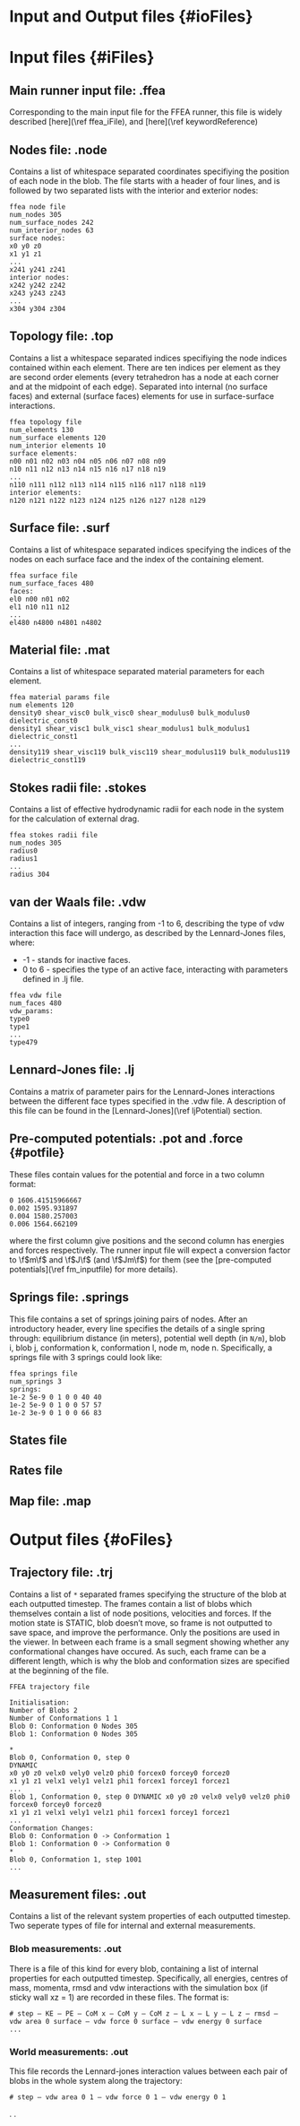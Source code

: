 
Input and Output files {#ioFiles}
======================

Input files {#iFiles}
=====================

Main runner input file: .ffea  
------------------------------
 Corresponding to the main input file for the FFEA runner, this file is widely described 
  [here](\ref ffea_iFile), and [here](\ref keywordReference)



Nodes file: .node
-----------------

Contains a list of whitespace separated coordinates specifiying the position
 of each node in the blob. The file starts with a header of four lines, and 
 is followed by two separated lists with the interior and exterior nodes:


    ffea node file
    num_nodes 305
    num_surface_nodes 242
    num_interior_nodes 63
    surface nodes:
    x0 y0 z0
    x1 y1 z1
    ...
    x241 y241 z241
    interior nodes:
    x242 y242 z242
    x243 y243 z243
    ...
    x304 y304 z304



Topology file: .top
-------------------

Contains a list a whitespace separated indices specifiying the node indices
contained within each element. There are ten indices per element as they are second
order elements (every tetrahedron has a node at each corner 
 and at the midpoint of each edge). Separated into internal (no surface faces) 
 and external (surface faces) elements for use in surface-surface interactions.


    ffea topology file
    num_elements 130
    num_surface elements 120
    num_interior elements 10
    surface elements:
    n00 n01 n02 n03 n04 n05 n06 n07 n08 n09
    n10 n11 n12 n13 n14 n15 n16 n17 n18 n19
    ...
    n110 n111 n112 n113 n114 n115 n116 n117 n118 n119
    interior elements:
    n120 n121 n122 n123 n124 n125 n126 n127 n128 n129



Surface file: .surf
-------------------

Contains a list of whitespace separated indices specifying the indices of the
nodes on each surface face and the index of the containing element.


    ffea surface file
    num_surface_faces 480
    faces:
    el0 n00 n01 n02
    el1 n10 n11 n12
    ... 
    el480 n4800 n4801 n4802



Material file: .mat
-------------------

Contains a list of whitespace separated material parameters for each element.


    ffea material params file
    num elements 120
    density0 shear_visc0 bulk_visc0 shear_modulus0 bulk_modulus0 dielectric_const0
    density1 shear_visc1 bulk_visc1 shear_modulus1 bulk_modulus1 dielectric_const1
    ...
    density119 shear_visc119 bulk_visc119 shear_modulus119 bulk_modulus119 dielectric_const119
    


Stokes radii file: .stokes
--------------------------

Contains a list of effective hydrodynamic radii for each node in the system
for the calculation of external drag.

    ffea stokes radii file
    num_nodes 305
    radius0
    radius1
    ... 
    radius 304


van der Waals file: .vdw
-------------------------
Contains a list of integers, ranging from -1 to 6, describing the type of vdw interaction
 this face will undergo, as described by the Lennard-Jones files, where:
   * -1 - stands for inactive faces.
   * 0 to 6 - specifies the type of an active face, interacting 
              with parameters defined in .lj file.


    ffea vdw file
    num_faces 480
    vdw_params:
    type0
    type1
    ...
    type479


Lennard-Jones file: .lj
-----------------------

Contains a matrix of parameter pairs for the Lennard-Jones interactions 
 between the different face types specified in the .vdw file. 
 A description of this file can be found in the [Lennard-Jones](\ref ljPotential) section. 

<!-- In the following example:


    ffea vdw forcefield params file
    num vdw face types 7
    (1e+15, 1e-09) (1e+12, 1e-09) (1e+12, 1e-09) (1e+12, 1e-09) (1e+12, 1e-09) (1e+12, 1e-09) (1e+12, 1e-09)
    (1e+12, 1e-09) (1e+12, 1e-09) (1e+12, 1e-09) (1e+12, 1e-09) (1e+12, 1e-09) (1e+12, 1e-09) (1e+12, 1e-09)
    (1e+12, 1e-09) (1e+12, 1e-09) (1e+12, 1e-09) (1e+12, 1e-09) (1e+12, 1e-09) (1e+12, 1e-09) (1e+12, 1e-09)
    (1e+12, 1e-09) (1e+12, 1e-09) (1e+12, 1e-09) (1e+12, 1e-09) (1e+12, 1e-09) (1e+12, 1e-09) (1e+12, 1e-09)
    (1e+12, 1e-09) (1e+12, 1e-09) (1e+12, 1e-09) (1e+12, 1e-09) (1e+12, 1e-09) (1e+12, 1e-09) (1e+12, 1e-09)
    (1e+12, 1e-09) (1e+12, 1e-09) (1e+12, 1e-09) (1e+12, 1e-09) (1e+12, 1e-09) (1e+12, 1e-09) (1e+12, 1e-09)
    (1e+12, 1e-09) (1e+12, 1e-09) (1e+12, 1e-09) (1e+12, 1e-09) (1e+12, 1e-09) (1e+12, 1e-09) (1e+12, 1e-09)


face type0 interacts with face type0 through a Lennard-Jones potential
 that has a well depth of \f$\epsilon_{0,0} = 10^{15} J/m^2\f$ and an 
 equilibrium distance \f$\sigma_{0,0} = 10^{-9} m\f$, 
 whereas face type 0 interacts with face type 1 
 (and in fact, all other interaction types) with a Lennard-Jones potential
 with parameters \f$\epsilon_{0,1} = 10^{12} J/m^2\f$ and 
  \f$\sigma_{0,1} = 10^{-9} m\f$. Therefore, this matrix should be symmetric. 
--> 


Pre-computed potentials: .pot and .force  {#potfile}
----------------------------------------
These files contain values for the potential and force in a two column format:


    0 1606.41515966667
    0.002 1595.931897
    0.004 1580.257003
    0.006 1564.662109


where the first column give positions and the second column has energies and forces
 respectively. The runner input file will expect a conversion factor to \f$m\f$ and 
 \f$J\f$ (and \f$Jm\f$) for them (see the [pre-computed potentials](\ref fm_inputfile)
 for more details). 


Springs file: .springs
----------------------

This file contains a set of springs joining pairs of nodes. After an introductory header, 
 every line specifies the details of a single spring through:
 equilibrium distance (in meters), potential well depth (in ` N/m `), 
 blob i, blob j, conformation k, conformation l, node m, node n. 
Specifically, a springs file with 3 springs could look like:


    ffea springs file
    num_springs 3
    springs:
    1e-2 5e-9 0 1 0 0 40 40
    1e-2 5e-9 0 1 0 0 57 57
    1e-2 3e-9 0 1 0 0 66 83





States file
-----------


Rates file
----------


Map file: .map
--------------




Output files {#oFiles}
======================

Trajectory file: .trj
---------------------
Contains a list of `*` separated frames specifying the structure of the blob at
each outputted timestep. The frames contain a list of blobs which themselves
contain a list of node positions, velocities and forces. If the motion state is
STATIC, blob doesn’t move, so frame is not outputted to save space, and improve 
the performance. Only the positions are used in the viewer.
 In between each frame is a small segment showing whether any conformational 
 changes have occured. As such,
each frame can be a different length, which is why the blob and conformation
sizes are specified at the beginning of the file.


    FFEA trajectory file

    Initialisation:
    Number of Blobs 2
    Number of Conformations 1 1
    Blob 0: Conformation 0 Nodes 305
    Blob 1: Conformation 0 Nodes 305

    *
    Blob 0, Conformation 0, step 0
    DYNAMIC
    x0 y0 z0 velx0 vely0 velz0 phi0 forcex0 forcey0 forcez0
    x1 y1 z1 velx1 vely1 velz1 phi1 forcex1 forcey1 forcez1
    ... 
    Blob 1, Conformation 0, step 0 DYNAMIC x0 y0 z0 velx0 vely0 velz0 phi0
    forcex0 forcey0 forcez0
    x1 y1 z1 velx1 vely1 velz1 phi1 forcex1 forcey1 forcez1
    ...
    Conformation Changes:
    Blob 0: Conformation 0 -> Conformation 1
    Blob 1: Conformation 0 -> Conformation 0
    *
    Blob 0, Conformation 1, step 1001
    ... 




Measurement files: .out
------------------------
 
Contains a list of the relevant system properties of each outputted timestep.
Two seperate types of file for internal and external measurements.


### Blob measurements: .out ### 

There is a file of this kind for every blob, containing a 
 list of internal properties for each outputted timestep. Specifically,
 all energies, centres of mass, momenta, rmsd and vdw interactions with the
 simulation box (if sticky wall xz = 1) are recorded in these files. The format
 is:


    # step — KE — PE — CoM x — CoM y — CoM z — L x — L y — L z — rmsd — vdw area 0 surface — vdw force 0 surface — vdw energy 0 surface
    ... 


### World measurements: .out ### 

This file records the Lennard-jones 
  interaction values between each pair of blobs in the whole system along the trajectory:


    # step — vdw area 0 1 — vdw force 0 1 — vdw energy 0 1
.
.

